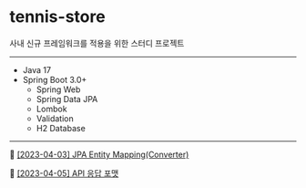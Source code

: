# tennis-store
사내 신규 프레임워크를 적용을 위한 스터디 프로젝트

---
- Java 17
- Spring Boot 3.0+
  - Spring Web
  - Spring Data JPA
  - Lombok
  - Validation
  - H2 Database
---
:link: [[2023-04-03] JPA Entity Mapping(Converter)](learn/04-03.md)

:link: [[2023-04-05] API 응답 포맷](learn/04-05.md)
